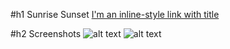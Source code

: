 #h1 Sunrise Sunset
[I'm an inline-style link with title](https://kristopherw2.github.io/sunrise-sunset-capstone/ "Link to Sunrise Sunset")

#h2 Screenshots
![alt text](https://i.imgur.com/chMYfrp.png "Sunrise Start Screen")
![alt text](https://i.imgur.com/X8cZyZi.png "Sunrise Start Screen")
